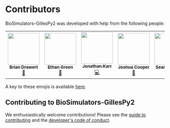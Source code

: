 # Contributors

BioSimulators-GillesPy2 was developed with help from the following people:

<!-- ALL-CONTRIBUTORS-LIST:START - Do not remove or modify this section -->
<!-- prettier-ignore-start -->
<!-- markdownlint-disable -->
<table>
  <tr>
    <td align="center"><a href="https://github.com/briandrawert"><img src="https://avatars.githubusercontent.com/u/1413538?v=4?s=100" width="100px;" alt=""/><br /><sub><b>Brian Drawert</b></sub></a><br /><a href="#tool-briandrawert" title="Tools">🔧</a></td>
    <td align="center"><a href="https://github.com/ethangreen-dev"><img src="https://avatars.githubusercontent.com/u/70916930?v=4?s=100" width="100px;" alt=""/><br /><sub><b>Ethan Green</b></sub></a><br /><a href="#tool-ethangreen-dev" title="Tools">🔧</a></td>
    <td align="center"><a href="https://www.karrlab.org"><img src="https://avatars.githubusercontent.com/u/2848297?v=4?s=100" width="100px;" alt=""/><br /><sub><b>Jonathan Karr</b></sub></a><br /><a href="https://github.com/biosimulators/Biosimulators_GillesPy2/commits?author=jonrkarr" title="Code">💻</a></td>
    <td align="center"><a href="https://github.com/jtcooper10"><img src="https://avatars.githubusercontent.com/u/42880781?v=4?s=100" width="100px;" alt=""/><br /><sub><b>Joshua Cooper</b></sub></a><br /><a href="#tool-jtcooper10" title="Tools">🔧</a></td>
    <td align="center"><a href="https://github.com/seanebum"><img src="https://avatars.githubusercontent.com/u/22843486?v=4?s=100" width="100px;" alt=""/><br /><sub><b>Sean Matthew</b></sub></a><br /><a href="#tool-seanebum" title="Tools">🔧</a></td>
  </tr>
</table>

<!-- markdownlint-restore -->
<!-- prettier-ignore-end -->

<!-- ALL-CONTRIBUTORS-LIST:END -->

A key to these emojis is available [here](https://allcontributors.org/docs/en/emoji-key).

## Contributing to BioSimulators-GillesPy2
We enthusiastically welcome contributions! Please see the [guide to contributing](CONTRIBUTING.md) and the [developer's code of conduct](CODE_OF_CONDUCT.md). 
